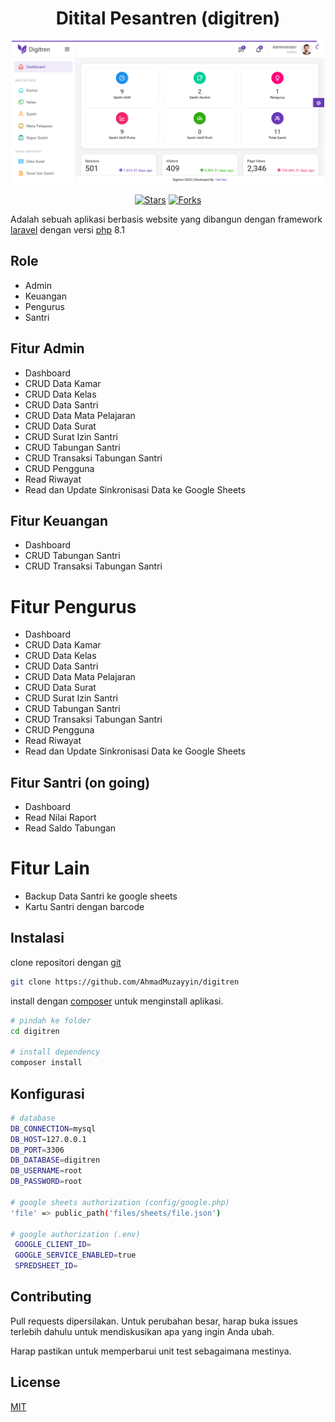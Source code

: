 <div align="center">
    
# **Ditital Pesantren (digitren)**

<img src="/public/img/Dashboard DIGITREN.png" width="500" alt="Img Dashboard" >

</div>
<p align="center">
<a href="https://github.com/AhmadMuzayyin/digitren/stargazers" target="_blank"><img src="https://img.shields.io/github/stars/AhmadMuzayyin/digitren" alt="Stars" /></a>
<a href="https://github.com/AhmadMuzayyin/digitren/network/members" target="_blank"><img src="https://img.shields.io/github/forks/AhmadMuzayyin/digitren" alt="Forks" /></a>
</p>

Adalah sebuah aplikasi berbasis website yang dibangun dengan framework [laravel](https://laravel.com) dengan versi [php](https://www.php.net/) 8.1
## Role
- Admin
- Keuangan
- Pengurus
- Santri

## Fitur Admin
- Dashboard
- CRUD Data Kamar
- CRUD Data Kelas
- CRUD Data Santri
- CRUD Data Mata Pelajaran
- CRUD Data Surat
- CRUD Surat Izin Santri
- CRUD Tabungan Santri
- CRUD Transaksi Tabungan Santri
- CRUD Pengguna
- Read Riwayat
- Read dan Update Sinkronisasi Data ke Google Sheets

## Fitur Keuangan
- Dashboard
- CRUD Tabungan Santri
- CRUD Transaksi Tabungan Santri

# Fitur Pengurus
- Dashboard
- CRUD Data Kamar
- CRUD Data Kelas
- CRUD Data Santri
- CRUD Data Mata Pelajaran
- CRUD Data Surat
- CRUD Surat Izin Santri
- CRUD Tabungan Santri
- CRUD Transaksi Tabungan Santri
- CRUD Pengguna
- Read Riwayat
- Read dan Update Sinkronisasi Data ke Google Sheets

## Fitur Santri (on going)
- Dashboard
- Read Nilai Raport
- Read Saldo Tabungan

# Fitur Lain
- Backup Data Santri ke google sheets
- Kartu Santri dengan barcode

## Instalasi

clone repositori dengan [git](https://git-scm.com/downloads)

```bash
git clone https://github.com/AhmadMuzayyin/digitren
```

install dengan [composer](https://getcomposer.org/) untuk menginstall aplikasi.

```bash
# pindah ke folder
cd digitren

# install dependency
composer install
```
## Konfigurasi

```bash
# database
DB_CONNECTION=mysql
DB_HOST=127.0.0.1
DB_PORT=3306
DB_DATABASE=digitren
DB_USERNAME=root
DB_PASSWORD=root

# google sheets authorization (config/google.php)
'file' => public_path('files/sheets/file.json')

# google authorization (.env)
 GOOGLE_CLIENT_ID=
 GOOGLE_SERVICE_ENABLED=true
 SPREDSHEET_ID=
```

## Contributing
Pull requests dipersilakan. Untuk perubahan besar, harap buka issues terlebih dahulu untuk mendiskusikan apa yang ingin Anda ubah.

Harap pastikan untuk memperbarui unit test sebagaimana mestinya.

## License

[MIT](https://github.com/AhmadMuzayyin/digitren/blob/main/LICENSE)
